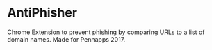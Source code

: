 # AntiPhisher
Chrome Extension to prevent phishing by comparing URLs to a list of domain names.
Made for Pennapps 2017.
